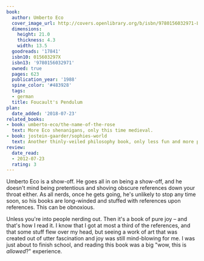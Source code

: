 ```yaml
---
book:
  author: Umberto Eco
  cover_image_url: http://covers.openlibrary.org/b/isbn/9780156032971-L.jpg
  dimensions:
    height: 21.0
    thickness: 4.3
    width: 13.5
  goodreads: '17841'
  isbn10: 015603297X
  isbn13: '9780156032971'
  owned: true
  pages: 623
  publication_year: '1988'
  spine_color: '#483928'
  tags:
  - german
  title: Foucault's Pendulum
plan:
  date_added: '2018-07-23'
related_books:
- book: umberto-eco/the-name-of-the-rose
  text: More Eco shenanigans, only this time medieval.
- book: jostein-gaarder/sophies-world
  text: Another thinly-veiled philosophy book, only less fun and more preachy.
review:
  date_read:
  - 2012-07-23
  rating: 3
---
```


Umberto Eco is a show-off. He goes all in on being a show-off, and he doesn't mind being pretentious and shoving obscure
references down your throat either. As all nerds, once he gets going, he's unlikely to stop any time soon, so his books
are long-winded and stuffed with references upon references. This can be obnoxious.

Unless you're into people nerding out. Then it's a book of pure joy – and that's how I read it. I know that I got at
most a third of the references, and that some stuff flew over my head, but seeing a work of art that was created out of
utter fascination and joy was still mind-blowing for me. I was just about to finish school, and reading this book was a
big "wow, this is *allowed*?" experience.
